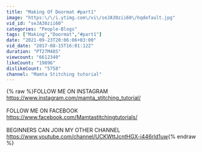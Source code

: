 ```yaml
---
title: "Making Of Doormat #part1"
image: "https:\/\/i.ytimg.com\/vi\/seJA30zii60\/hqdefault.jpg"
vid_id: "seJA30zii60"
categories: "People-Blogs"
tags: ["Making","Doormat","#part1"]
date: "2021-09-23T20:06:06+03:00"
vid_date: "2017-08-15T16:01:12Z"
duration: "PT27M48S"
viewcount: "6612340"
likeCount: "19896"
dislikeCount: "5758"
channel: "Mamta Stitching tutorial"
---
```

{% raw %}FOLLOW ME ON INSTAGRAM<br /><a rel="nofollow" target="blank" href="https://www.instagram.com/mamta_stitching_tutorial/">https://www.instagram.com/mamta_stitching_tutorial/</a><br /><br />FOLLOW ME ON FACEBOOK<br /><a rel="nofollow" target="blank" href="https://www.facebook.com/Mamtastitchingtutorials/">https://www.facebook.com/Mamtastitchingtutorials/</a><br /><br />BEGINNERS CAN JOIN MY OTHER CHANNEL<br /><a rel="nofollow" target="blank" href="https://www.youtube.com/channel/UCKWttJcntHGX-i446rld1uw">https://www.youtube.com/channel/UCKWttJcntHGX-i446rld1uw</a>{% endraw %}
